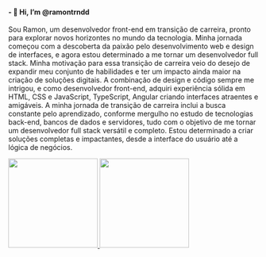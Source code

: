 #### - 👋 Hi, I’m @ramontrndd
 Sou Ramon, um desenvolvedor front-end em transição de carreira, pronto para explorar novos horizontes no mundo da tecnologia. Minha jornada começou com a descoberta da paixão pelo desenvolvimento web e design de interfaces, e agora estou determinado a me tornar um desenvolvedor full stack. Minha motivação para essa transição de carreira veio do desejo de expandir meu conjunto de habilidades e ter um impacto ainda maior na criação de soluções digitais. A combinação de design e código sempre me intrigou, e como desenvolvedor front-end, adquiri experiência sólida em HTML, CSS e JavaScript, TypeScript, Angular criando interfaces atraentes e amigáveis. A minha jornada de transição de carreira inclui a busca constante pelo aprendizado, conforme mergulho no estudo de tecnologias back-end, bancos de dados e servidores, tudo com o objetivo de me tornar um desenvolvedor full stack versátil e completo. Estou determinado a criar soluções completas e impactantes, desde a interface do usuário até a lógica de negócios.

<div>
<a href="https://github.com/ramontrndd">
<img loading="lazy" height="180em" src="https://github-readme-stats.vercel.app/api/top-langs/?username=ramontrndd&layout=compact&langs_count=7&theme=dracula"/>
<img loading="lazy" height="180em" src="https://github-readme-stats.vercel.app/api?username=ramontrndd&show_icons=true&theme=dracula&include_all_commits=true&count_private=true"/>
</div>
